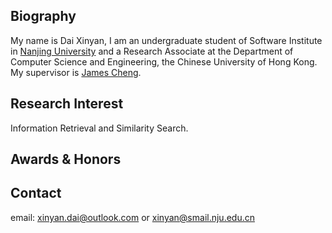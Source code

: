 ﻿---
layout: page
titles:
  en: About
  zh: 关于
  zh-Hans: 关于
  zh-Hant: 關於
key: page-about
---

## Biography
My name is Dai Xinyan, I am an undergraduate student of Software Institute in [Nanjing University](https://www.nju.edu.cn/EN/)  and a Research Associate at the Department of Computer Science and Engineering, the Chinese University of Hong Kong. My supervisor is [James Cheng](http://www.cse.cuhk.edu.hk/~jcheng).
## Research Interest
Information Retrieval and Similarity Search.
## Awards & Honors

## Contact
email: xinyan.dai@outlook.com or xinyan@smail.nju.edu.cn